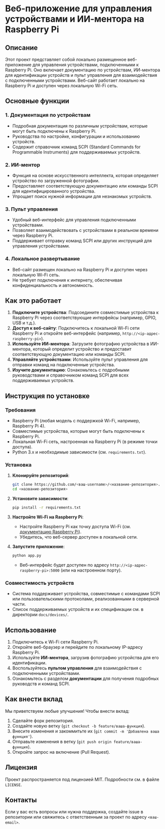 # Веб-приложение для управления устройствами и ИИ-ментора на Raspberry Pi

## Описание
Этот проект представляет собой локально размещенное веб-приложение для управления устройствами, подключенными к Raspberry Pi. Оно включает документацию по устройствам, ИИ-ментора для идентификации устройств и пульт управления для взаимодействия с подключенными устройствами. Веб-сайт работает локально на Raspberry Pi и доступен через локальную Wi-Fi сеть.

## Основные функции

### 1. Документация по устройствам
- Подробная документация по различным устройствам, которые могут быть подключены к Raspberry Pi.
- Руководства по настройке, конфигурации и использованию устройств.
- Содержит справочник команд SCPI (Standard Commands for Programmable Instruments) для поддерживаемых устройств.

### 2. ИИ-ментор
- Функция на основе искусственного интеллекта, которая определяет устройство по загруженной фотографии.
- Предоставляет соответствующую документацию или команды SCPI для идентифицированного устройства.
- Упрощает поиск нужной информации для незнакомых устройств.

### 3. Пульт управления
- Удобный веб-интерфейс для управления подключенными устройствами.
- Позволяет взаимодействовать с устройствами в реальном времени через Raspberry Pi.
- Поддерживает отправку команд SCPI или других инструкций для управления устройствами.

### 4. Локальное развертывание
- Веб-сайт размещен локально на Raspberry Pi и доступен через локальную Wi-Fi сеть.
- Не требует подключения к интернету, обеспечивая конфиденциальность и автономность.

## Как это работает
1. **Подключите устройства**: Подсоедините совместимые устройства к Raspberry Pi через соответствующие интерфейсы (например, GPIO, USB и т.д.).
2. **Доступ к веб-сайту**: Подключитесь к локальной Wi-Fi сети Raspberry Pi и откройте веб-интерфейс (например, `http://<ip-адрес-raspberry-pi>`).
3. **Используйте ИИ-ментора**: Загрузите фотографию устройства в ИИ-ментора, который определит устройство и предоставит соответствующую документацию или команды SCPI.
4. **Управляйте устройствами**: Используйте пульт управления для отправки команд на подключенные устройства.
5. **Изучите документацию**: Ознакомьтесь с подробными руководствами и справочником команд SCPI для всех поддерживаемых устройств.

## Инструкция по установке

### Требования
- Raspberry Pi (любая модель с поддержкой Wi-Fi, например, Raspberry Pi 4).
- Совместимые устройства, которые могут быть подключены к Raspberry Pi.
- Локальная Wi-Fi сеть, настроенная на Raspberry Pi (в режиме точки доступа).
- Python 3.x и необходимые зависимости (см. `requirements.txt`).

### Установка
1. **Клонируйте репозиторий**:
   ```bash
   git clone https://github.com/<ваш-username>/<название-репозитория>.git
   cd <название-репозитория>
   ```

2. **Установите зависимости**:
   ```bash
   pip install -r requirements.txt
   ```

3. **Настройте Wi-Fi на Raspberry Pi**:
   - Настройте Raspberry Pi как точку доступа Wi-Fi (см. [документацию Raspberry Pi](https://www.raspberrypi.com/documentation/computers/configuration.html#setting-up-a-routed-wireless-access-point)).
   - Убедитесь, что веб-сервер доступен в локальной сети.

4. **Запустите приложение**:
   ```bash
   python app.py
   ```
   - Веб-интерфейс будет доступен по адресу `http://<ip-адрес-raspberry-pi>:5000` (или на настроенном порту).

### Совместимость устройств
- Система поддерживает устройства, совместимые с командами SCPI или пользовательскими протоколами, реализованными в серверной части.
- Список поддерживаемых устройств и их спецификации см. в директории `docs/devices/`.

## Использование
1. Подключитесь к Wi-Fi сети Raspberry Pi.
2. Откройте веб-браузер и перейдите по локальному IP-адресу Raspberry Pi.
3. Используйте **ИИ-ментора**, загрузив фотографию устройства для его идентификации.
4. Воспользуйтесь **пультом управления** для взаимодействия с подключенными устройствами.
5. Ознакомьтесь с разделом **документации** для получения подробных руководств и команд SCPI.

## Как внести вклад
Мы приветствуем любые улучшения! Чтобы внести вклад:
1. Сделайте форк репозитория.
2. Создайте новую ветку (`git checkout -b feature/ваша-функция`).
3. Внесите изменения и закоммитьте их (`git commit -m 'Добавлена ваша функция'`).
4. Отправьте изменения в ветку (`git push origin feature/ваша-функция`).
5. Откройте запрос на включение (Pull Request).

## Лицензия
Проект распространяется под лицензией MIT. Подробности см. в файле `LICENSE`.

## Контакты
Если у вас есть вопросы или нужна поддержка, создайте issue в репозитории или свяжитесь с ответственным за проект по адресу `<ваш-email>`.
